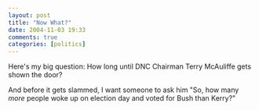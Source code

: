 ```yaml
---
layout: post  
title: "Now What?"  
date: 2004-11-03 19:33  
comments: true  
categories: [politics]
---
```


Here's my big question: How long until DNC Chairman Terry McAuliffe gets shown the door?

And before it gets slammed, I want someone to ask him "So, how many <em>more</em> people woke up on election day and voted for Bush than Kerry?"